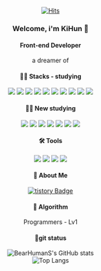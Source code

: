 <div align="center">

  
  [![Hits](https://hits.seeyoufarm.com/api/count/incr/badge.svg?url=https%3A%2F%2Fgithub.com%2FBearHumanS%2Fhit-counter&count_bg=%2379C83D&title_bg=%23555555&icon=&icon_color=%23E7E7E7&title=hits&edge_flat=false) ](https://github.com/BearHumanS)

### Welcome, i'm KiHun 👋

#### Front-end Developer
a dreamer of

#### 💪🏼 Stacks - studying

<img src="https://img.shields.io/badge/JavaScript-F7DF1E?style=flat-square&logo=JavaScript&logoColor=white"/> <img src="https://img.shields.io/badge/html5-E34F26?style=flat-square&logo=html5&logoColor=white"/> <img src="https://img.shields.io/badge/react-61DAFB?style=flat-square&logo=react&logoColor=white"/> <img src="https://img.shields.io/badge/CSS3-1572B6?style=flat-square&logo=CSS3&logoColor=white"/> <img src="https://img.shields.io/badge/typescript-3178C6?style=flat-square&logo=typescript&logoColor=white"/>
  <img src="https://img.shields.io/badge/styledcomponents-DB7093?style=flat-square&logo=styledcomponents&logoColor=white"/> <img src="https://img.shields.io/badge/emotion-80247B?style=flat-square&logo=emotion&logoColor=white"/> <img src="https://img.shields.io/badge/recoil-3578E5?style=flat-square&logo=recoil&logoColor=white"/> <img src="https://img.shields.io/badge/Next.JS-000000?style=flat-square&logo=nextdotjs&logoColor=white"/> <img src="https://img.shields.io/badge/tailwindcss-06B6D4?style=flat-square&logo=tailwindcss&logoColor=white"/>

#### 💪🏼 New studying
<img src="https://img.shields.io/badge/react_native-61DAFB?style=flat-square&logo=react&logoColor=white"/>
<img src="https://img.shields.io/badge/awsamplify-FF9900?style=flat-square&logo=awsamplify&logoColor=white"/>
<img src="https://img.shields.io/badge/amazons3-569A31?style=flat-square&logo=amazons3&logoColor=white"/>
<img src="https://img.shields.io/badge/amazonec2-FF9900?style=flat-square&logo=amazonec2&logoColor=white"/>

<img src="https://img.shields.io/badge/awslambda-FF9900?style=flat-square&logo=awslambda&logoColor=white"/>
<img src="https://img.shields.io/badge/amazonroute53-8C4FFF?style=flat-square&logo=amazonroute53&logoColor=white"/>
<img src="https://img.shields.io/badge/amazonapigateway-FF4F8B?style=flat-square&logo=amazonapigateway&logoColor=white"/>

#### 🛠️ Tools 

 <img src="https://img.shields.io/badge/Visual Studio Code-007ACC?style=flat-square&logo=Visual Studio Code&logoColor=white"/> <img src="https://img.shields.io/badge/GitHub-181717?style=flat-square&logo=GitHub&logoColor=white"/> <img src="https://img.shields.io/badge/git-F05032?style=flat-square&logo=git&logoColor=white"/> <img src="https://img.shields.io/badge/githubactions-2088FF?style=flat-square&logo=githubactions&logoColor=white"/>




#### 🐻 About Me


  [![tistory Badge](https://img.shields.io/badge/tistory-000000?style=flat-square&logo=tistory&logoColor=white&link=https://codingbear-boza.tistory.com/)](https://codingbear-boza.tistory.com/)
  


#### 🏅 Algorithm
Programmers - Lv1

#### 🚥git status

![BearHumanS's GitHub stats](https://github-readme-stats.vercel.app/api?username=BearHumanS&show_icons=true)  
![Top Langs](https://github-readme-stats.vercel.app/api/top-langs/?username=BearHumanS&layout=compact&theme=tokyonight)


</div>

